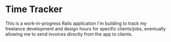 # Time Tracker

This is a work-in-progress Rails application I'm building to track my freelance development and design hours for specific clients/jobs, eventually allowing me to send invoices directly from the app to clients.
